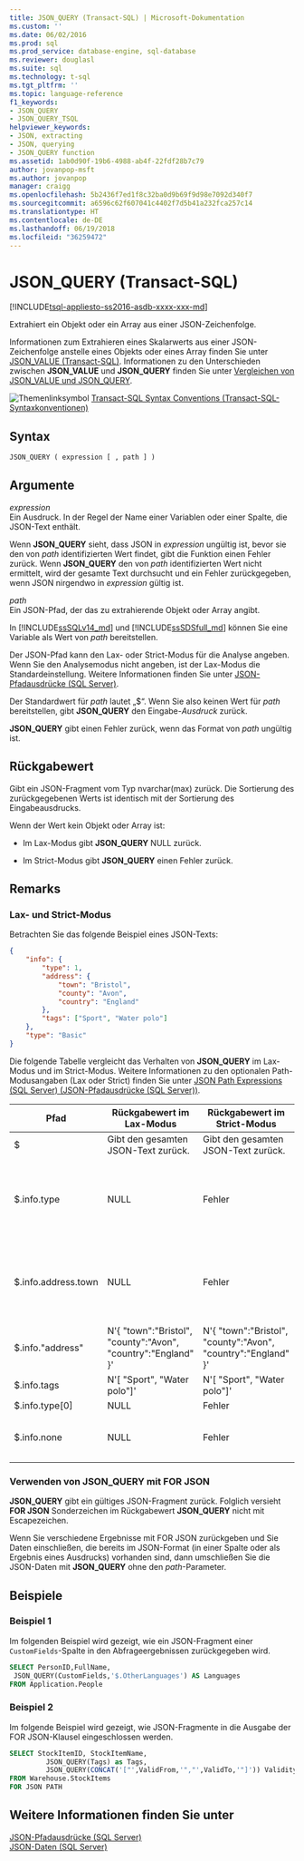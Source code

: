 ```yaml
---
title: JSON_QUERY (Transact-SQL) | Microsoft-Dokumentation
ms.custom: ''
ms.date: 06/02/2016
ms.prod: sql
ms.prod_service: database-engine, sql-database
ms.reviewer: douglasl
ms.suite: sql
ms.technology: t-sql
ms.tgt_pltfrm: ''
ms.topic: language-reference
f1_keywords:
- JSON_QUERY
- JSON_QUERY_TSQL
helpviewer_keywords:
- JSON, extracting
- JSON, querying
- JSON_QUERY function
ms.assetid: 1ab0d90f-19b6-4988-ab4f-22fdf28b7c79
author: jovanpop-msft
ms.author: jovanpop
manager: craigg
ms.openlocfilehash: 5b2436f7ed1f8c32ba0d9b69f9d98e7092d340f7
ms.sourcegitcommit: a6596c62f607041c4402f7d5b41a232fca257c14
ms.translationtype: HT
ms.contentlocale: de-DE
ms.lasthandoff: 06/19/2018
ms.locfileid: "36259472"
---
```

# <a name="jsonquery-transact-sql"></a>JSON_QUERY (Transact-SQL)
[!INCLUDE[tsql-appliesto-ss2016-asdb-xxxx-xxx-md](../../includes/tsql-appliesto-ss2016-asdb-xxxx-xxx-md.md)]

 Extrahiert ein Objekt oder ein Array aus einer JSON-Zeichenfolge.  
  
 Informationen zum Extrahieren eines Skalarwerts aus einer JSON-Zeichenfolge anstelle eines Objekts oder eines Array finden Sie unter [JSON_VALUE &#40;Transact-SQL&#41;](../../t-sql/functions/json-value-transact-sql.md). Informationen zu den Unterschieden zwischen **JSON_VALUE** und **JSON_QUERY** finden Sie unter [Vergleichen von JSON_VALUE und JSON_QUERY](../../relational-databases/json/validate-query-and-change-json-data-with-built-in-functions-sql-server.md#JSONCompare).  
  
 ![Themenlinksymbol](../../database-engine/configure-windows/media/topic-link.gif "Topic link icon") [Transact-SQL Syntax Conventions (Transact-SQL-Syntaxkonventionen)](../../t-sql/language-elements/transact-sql-syntax-conventions-transact-sql.md)  
  
## <a name="syntax"></a>Syntax  
  
```sql  
JSON_QUERY ( expression [ , path ] )  
```  
  
## <a name="arguments"></a>Argumente  
 *expression*  
 Ein Ausdruck. In der Regel der Name einer Variablen oder einer Spalte, die JSON-Text enthält.  
  
 Wenn **JSON_QUERY** sieht, dass JSON in *expression* ungültig ist, bevor sie den von *path* identifizierten Wert findet, gibt die Funktion einen Fehler zurück. Wenn **JSON_QUERY** den von *path* identifizierten Wert nicht ermittelt, wird der gesamte Text durchsucht und ein Fehler zurückgegeben, wenn JSON nirgendwo in *expression*  gültig ist.  
  
 *path*  
 Ein JSON-Pfad, der das zu extrahierende Objekt oder Array angibt.

In [!INCLUDE[ssSQLv14_md](../../includes/sssqlv14-md.md)] und [!INCLUDE[ssSDSfull_md](../../includes/sssdsfull-md.md)] können Sie eine Variable als Wert von *path* bereitstellen.

Der JSON-Pfad kann den Lax- oder Strict-Modus für die Analyse angeben. Wenn Sie den Analysemodus nicht angeben, ist der Lax-Modus die Standardeinstellung. Weitere Informationen finden Sie unter [JSON-Pfadausdrücke &#40;SQL Server&#41;](../../relational-databases/json/json-path-expressions-sql-server.md).  

Der Standardwert für *path* lautet „$“. Wenn Sie also keinen Wert für *path* bereitstellen, gibt **JSON_QUERY** den Eingabe-*Ausdruck* zurück.

**JSON_QUERY** gibt einen Fehler zurück, wenn das Format von *path* ungültig ist.  
  
## <a name="return-value"></a>Rückgabewert  
 Gibt ein JSON-Fragment vom Typ nvarchar(max) zurück. Die Sortierung des zurückgegebenen Werts ist identisch mit der Sortierung des Eingabeausdrucks.  
  
 Wenn der Wert kein Objekt oder Array ist:  
  
-   Im Lax-Modus gibt **JSON_QUERY** NULL zurück.  
  
-   Im Strict-Modus gibt **JSON_QUERY** einen Fehler zurück.  
  
## <a name="remarks"></a>Remarks  

### <a name="lax-mode-and-strict-mode"></a>Lax- und Strict-Modus

 Betrachten Sie das folgende Beispiel eines JSON-Texts:  
  
```json  
{
    "info": {
        "type": 1,
        "address": {
            "town": "Bristol",
            "county": "Avon",
            "country": "England"
        },
        "tags": ["Sport", "Water polo"]
    },
    "type": "Basic"
} 
```  
  
 Die folgende Tabelle vergleicht das Verhalten von **JSON_QUERY** im Lax-Modus und im Strict-Modus. Weitere Informationen zu den optionalen Path-Modusangaben (Lax oder Strict) finden Sie unter [JSON Path Expressions &#40;SQL Server&#41; (JSON-Pfadausdrücke (SQL Server))](../../relational-databases/json/json-path-expressions-sql-server.md).  
  
|Pfad|Rückgabewert im Lax-Modus|Rückgabewert im Strict-Modus|Weitere Informationen|  
|----------|------------------------------|---------------------------------|---------------|  
|$|Gibt den gesamten JSON-Text zurück.|Gibt den gesamten JSON-Text zurück.|N/V|  
|$.info.type|NULL|Fehler|Kein Objekt oder Array.<br /><br /> Verwenden Sie stattdessen **JSON_VALUE**.|  
|$.info.address.town|NULL|Fehler|Kein Objekt oder Array.<br /><br /> Verwenden Sie stattdessen **JSON_VALUE**.|  
|$.info."address"|N'{ "town":"Bristol", "county":"Avon", "country":"England" }'|N'{ "town":"Bristol", "county":"Avon", "country":"England" }'|N/V|  
|$.info.tags|N'[ "Sport", "Water polo"]'|N'[ "Sport", "Water polo"]'|N/V|  
|$.info.type[0]|NULL|Fehler|Kein Array.|  
|$.info.none|NULL|Fehler|Die Eigenschaft ist nicht vorhanden.|  

### <a name="using-jsonquery-with-for-json"></a>Verwenden von JSON_QUERY mit FOR JSON

**JSON_QUERY** gibt ein gültiges JSON-Fragment zurück. Folglich versieht **FOR JSON** Sonderzeichen im Rückgabewert **JSON_QUERY** nicht mit Escapezeichen.

Wenn Sie verschiedene Ergebnisse mit FOR JSON zurückgeben und Sie Daten einschließen, die bereits im JSON-Format (in einer Spalte oder als Ergebnis eines Ausdrucks) vorhanden sind, dann umschließen Sie die JSON-Daten mit **JSON_QUERY** ohne den *path*-Parameter.

## <a name="examples"></a>Beispiele  
  
### <a name="example-1"></a>Beispiel 1  
 Im folgenden Beispiel wird gezeigt, wie ein JSON-Fragment einer `CustomFields`-Spalte in den Abfrageergebnissen zurückgegeben wird.  
  
```sql  
SELECT PersonID,FullName,
 JSON_QUERY(CustomFields,'$.OtherLanguages') AS Languages
FROM Application.People
```  
  
### <a name="example-2"></a>Beispiel 2  
Im folgende Beispiel wird gezeigt, wie JSON-Fragmente in die Ausgabe der FOR JSON-Klausel eingeschlossen werden.  
  
```sql  
SELECT StockItemID, StockItemName,
         JSON_QUERY(Tags) as Tags,
         JSON_QUERY(CONCAT('["',ValidFrom,'","',ValidTo,'"]')) ValidityPeriod
FROM Warehouse.StockItems
FOR JSON PATH
```  
  
## <a name="see-also"></a>Weitere Informationen finden Sie unter  
 [JSON-Pfadausdrücke &#40;SQL Server&#41;](../../relational-databases/json/json-path-expressions-sql-server.md)   
 [JSON-Daten &#40;SQL Server&#41;](../../relational-databases/json/json-data-sql-server.md)  
